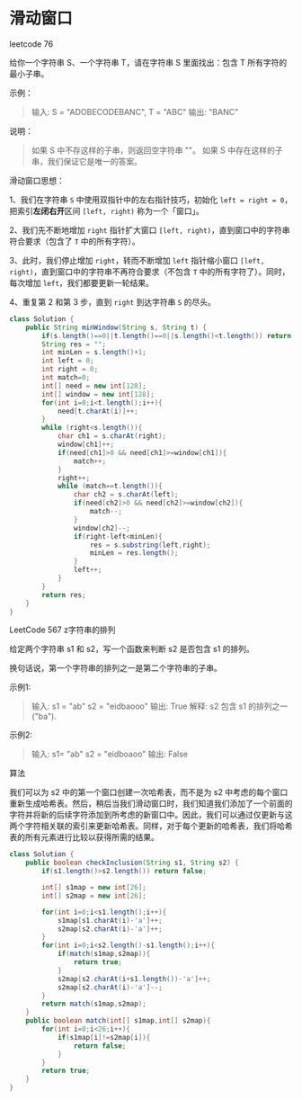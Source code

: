 # 滑动窗口

leetcode 76

给你一个字符串 S、一个字符串 T，请在字符串 S 里面找出：包含 T 所有字符的最小子串。

示例：

> 输入: S = "ADOBECODEBANC", T = "ABC"
> 输出: "BANC"

说明：

> 如果 S 中不存这样的子串，则返回空字符串 ""。
> 如果 S 中存在这样的子串，我们保证它是唯一的答案。



滑动窗口思想：

1、我们在字符串 `S` 中使用双指针中的左右指针技巧，初始化 `left = right = 0`，把索引**左闭右开**区间 `[left, right)` 称为一个「窗口」。

2、我们先不断地增加 `right` 指针扩大窗口 `[left, right)`，直到窗口中的字符串符合要求（包含了 `T` 中的所有字符）。

3、此时，我们停止增加 `right`，转而不断增加 `left` 指针缩小窗口 `[left, right)`，直到窗口中的字符串不再符合要求（不包含 `T` 中的所有字符了）。同时，每次增加 `left`，我们都要更新一轮结果。

4、重复第 2 和第 3 步，直到 `right` 到达字符串 `S` 的尽头。

```java
class Solution {
    public String minWindow(String s, String t) {
        if(s.length()==0||t.length()==0||s.length()<t.length()) return "";
        String res = "";
        int minLen = s.length()+1;
        int left = 0;
        int right = 0;
        int match=0;
        int[] need = new int[128];
        int[] window = new int[128];
        for(int i=0;i<t.length();i++){
            need[t.charAt(i)]++;
        }
        while (right<s.length()){
            char ch1 = s.charAt(right);
            window[ch1]++;
            if(need[ch1]>0 && need[ch1]>=window[ch1]){
                match++;
            }
            right++;
            while (match==t.length()){
                char ch2 = s.charAt(left);
                if(need[ch2]>0 && need[ch2]>=window[ch2]){
                    match--;
                }
                window[ch2]--;
                if(right-left<minLen){
                    res = s.substring(left,right);
                    minLen = res.length();
                }
                left++;
            }
        }
        return res;
    }
}
```



LeetCode 567 z字符串的排列

给定两个字符串 s1 和 s2，写一个函数来判断 s2 是否包含 s1 的排列。

换句话说，第一个字符串的排列之一是第二个字符串的子串。

示例1:

> 输入: s1 = "ab" s2 = "eidbaooo"
> 输出: True
> 解释: s2 包含 s1 的排列之一 ("ba").


示例2:

> 输入: s1= "ab" s2 = "eidboaoo"
> 输出: False

算法

我们可以为 s2 中的第一个窗口创建一次哈希表，而不是为 s2 中考虑的每个窗口重新生成哈希表。然后，稍后当我们滑动窗口时，我们知道我们添加了一个前面的字符并将新的后续字符添加到所考虑的新窗口中。因此，我们可以通过仅更新与这两个字符相关联的索引来更新哈希表。同样，对于每个更新的哈希表，我们将哈希表的所有元素进行比较以获得所需的结果。

```java
class Solution {
    public boolean checkInclusion(String s1, String s2) {
        if(s1.length()>s2.length()) return false;

        int[] s1map = new int[26];
        int[] s2map = new int[26];

        for(int i=0;i<s1.length();i++){
            s1map[s1.charAt(i)-'a']++;
            s2map[s2.charAt(i)-'a']++;
        }
        for(int i=0;i<s2.length()-s1.length();i++){
            if(match(s1map,s2map)){
                return true;
            }
            s2map[s2.charAt(i+s1.length())-'a']++;
            s2map[s2.charAt(i)-'a']--;
        }
        return match(s1map,s2map);
    }
    public boolean match(int[] s1map,int[] s2map){
        for(int i=0;i<26;i++){
            if(s1map[i]!=s2map[i]){
                return false;
            }
        }
        return true;
    }
}
```

